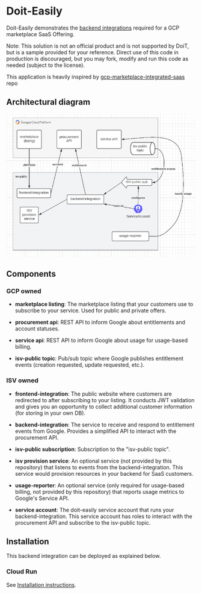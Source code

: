 # Doit-Easily


Doit-Easily demonstrates the [backend integrations][1] required for a GCP marketplace SaaS Offering.

Note: This solution is not an official product and is not supported by DoiT, but is a sample provided for your reference. Direct use of this code in production is discouraged, but you may fork, modify and run this code as needed (subject to the license).

This application is heavily inspired by [gcp-marketplace-integrated-saas](https://github.com/googlecodelabs/gcp-marketplace-integrated-saas) repo

## Architectural diagram

![Diagram](img/simple-arch.png)

## Components

### GCP owned

* **marketplace listing**: The marketplace listing that your customers use to subscribe to your service. Used for public and private offers.

* **procurement api**: REST API to inform Google about entitlements and account statuses.

* **service api**: REST API to inform Google about usage for usage-based billing.

* **isv-public topic**: Pub/sub topic where Google publishes entitlement events (creation requested, update requested, etc.).

### ISV owned

* **frontend-integration**: The public website where customers are redirected to after subscribing to your listing. It conducts JWT validation and gives you an opportunity to collect additional customer information (for storing in your own DB).

* **backend-integration**: The service to receive and respond to entitlement events from Google. Provides a simplified API to interact with the procurement API.

* **isv-public subscription**: Subscription to the "isv-public topic".

* **isv provision service**: An optional service (not provided by this repository) that listens to events from the backend-integration. This service would provision resources in your backend for SaaS customers.

* **usage-reporter**: An optional service (only required for usage-based billing, not provided by this repository) that reports usage metrics to Google's Service API.

* **service account**: The doit-easily service account that runs your backend-integration. This service account has roles to interact with the procurement API and subscribe to the isv-public topic.

## Installation

This backend integration can be deployed as explained below.

### Cloud Run

See [Installation instructions](docs/install.md).


[1]: https://cloud.google.com/marketplace/docs/partners/integrated-saas/backend-integration
[2]: https://cloud.google.com/marketplace/docs/partners/integrated-saas#checklist
[3]: https://codelabs.developers.google.com/codelabs/gcp-marketplace-integrated-saas/#0
[4]: https://cloud.google.com/solutions/using-gke-applications-page-cloud-console#preparing_gke
[5]: ./required-infra/3-create-isv-backend-infra.sh
[6]: ./required-infra/1-create-isv-public-infra.sh
[7]: ./required-infra/2-create-isv-public-infra.sh
[8]:https://cloud.google.com/marketplace/docs/partners/integrated-saas/technical-integration-setup
[9]: https://cloud.google.com/marketplace/docs/partners/integrated-saas/backend-integration#producer-portal-service-accounts
[10]: ./docs/install-mpdev.md
